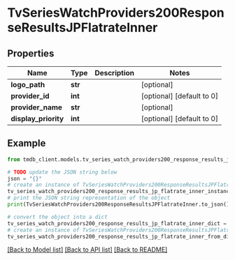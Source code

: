 # TvSeriesWatchProviders200ResponseResultsJPFlatrateInner


## Properties

Name | Type | Description | Notes
------------ | ------------- | ------------- | -------------
**logo_path** | **str** |  | [optional] 
**provider_id** | **int** |  | [optional] [default to 0]
**provider_name** | **str** |  | [optional] 
**display_priority** | **int** |  | [optional] [default to 0]

## Example

```python
from tmdb_client.models.tv_series_watch_providers200_response_results_jp_flatrate_inner import TvSeriesWatchProviders200ResponseResultsJPFlatrateInner

# TODO update the JSON string below
json = "{}"
# create an instance of TvSeriesWatchProviders200ResponseResultsJPFlatrateInner from a JSON string
tv_series_watch_providers200_response_results_jp_flatrate_inner_instance = TvSeriesWatchProviders200ResponseResultsJPFlatrateInner.from_json(json)
# print the JSON string representation of the object
print(TvSeriesWatchProviders200ResponseResultsJPFlatrateInner.to_json())

# convert the object into a dict
tv_series_watch_providers200_response_results_jp_flatrate_inner_dict = tv_series_watch_providers200_response_results_jp_flatrate_inner_instance.to_dict()
# create an instance of TvSeriesWatchProviders200ResponseResultsJPFlatrateInner from a dict
tv_series_watch_providers200_response_results_jp_flatrate_inner_from_dict = TvSeriesWatchProviders200ResponseResultsJPFlatrateInner.from_dict(tv_series_watch_providers200_response_results_jp_flatrate_inner_dict)
```
[[Back to Model list]](../README.md#documentation-for-models) [[Back to API list]](../README.md#documentation-for-api-endpoints) [[Back to README]](../README.md)


